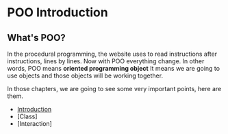# POO Introduction

## What's POO?

In the procedural programming, the website uses to read instructions after instructions, lines by lines. Now with POO everything change.
In other words, POO means **oriented programming object** It means we are going to use objects and those objects will be working together.

In those chapters, we are going to see some very important points, here are them.

- [Introduction](01.Introduction/readme.md)
- [Class]
- [Interaction]